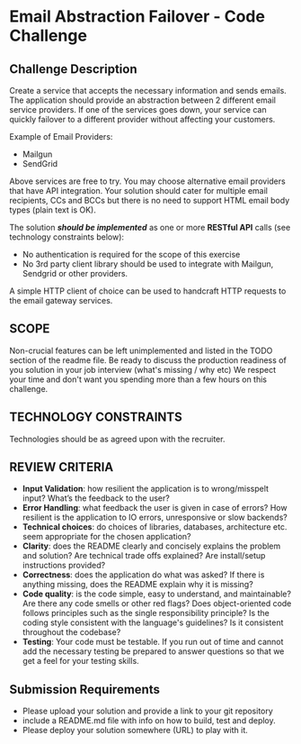 # Email Abstraction Failover - Code Challenge

## Challenge Description

Create a service that accepts the necessary information and sends emails.
The application should provide an abstraction between 2 different email service providers. If one of
the services goes down, your service can quickly failover to a different provider without affecting your
customers.

Example of Email Providers:
- Mailgun 
- SendGrid 

Above services are free to try. You may choose alternative email providers that have API integration.
Your solution should cater for multiple email recipients, CCs and BCCs but there is no need to support
HTML email body types (plain text is OK).

The solution _**should be implemented**_ as one or more **RESTful API** calls (see technology constraints
below):
- No authentication is required for the scope of this exercise
- No 3rd party client library should be used to integrate with Mailgun, Sendgrid or other providers. 

A simple HTTP client of choice can be used to handcraft HTTP requests to the email gateway services.

## SCOPE
Non-crucial features can be left unimplemented and listed in the TODO section of the readme file. Be
ready to discuss the production readiness of you solution in your job interview (what's missing / why
etc)
We respect your time and don't want you spending more than a few hours on this challenge.

## TECHNOLOGY CONSTRAINTS
Technologies should be as agreed upon with the recruiter.

## REVIEW CRITERIA
- **Input Validation**: how resilient the application is to wrong/misspelt input? What’s the feedback to the
user? 
- **Error Handling**: what feedback the user is given in case of errors? How resilient is the application to
IO errors, unresponsive or slow backends?
- **Technical choices**: do choices of libraries, databases, architecture etc. seem appropriate for the
chosen application?
- **Clarity**: does the README clearly and concisely explains the problem and solution? Are technical
trade offs explained? Are install/setup instructions provided?
- **Correctness**: does the application do what was asked? If there is anything missing, does the
README explain why it is missing?
- **Code quality**: is the code simple, easy to understand, and maintainable? Are there any code smells
or other red flags? Does object-oriented code follows principles such as the single responsibility
principle? Is the coding style consistent with the language's guidelines? Is it consistent throughout the
codebase?
- **Testing**: Your code must be testable. If you run out of time and cannot add the necessary testing be
prepared to answer questions so that we get a feel for your testing skills.

## Submission Requirements
- Please upload your solution and provide a link to your git repository
- include a README.md file with info on how to build, test and deploy.
- Please deploy your solution somewhere (URL) to play with it.
